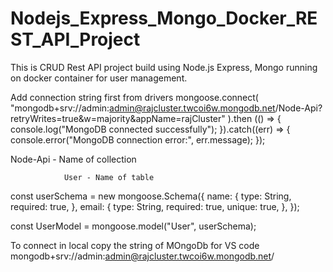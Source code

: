 # Nodejs_Express_Mongo_Docker_REST_API_Project
This is CRUD Rest API project build using Node.js Express, Mongo running on docker container for user management.

Add connection string first from drivers
mongoose.connect(
  "mongodb+srv://admin:admin@rajcluster.twcoi6w.mongodb.net/Node-Api?retryWrites=true&w=majority&appName=rajCluster"
).then (() => {
  console.log("MongoDB connected successfully");
}).catch((err) => {
  console.error("MongoDB connection error:", err.message);
});

Node-Api - Name of collection

                User - Name of table


 const userSchema = new mongoose.Schema({
  name: {
    type: String,
    required: true,
  },
  email: {
    type: String,
    required: true,
    unique: true,
  }, 
});

const UserModel = mongoose.model("User", userSchema);

To connect in local copy the string of MOngoDb for VS code
mongodb+srv://admin:admin@rajcluster.twcoi6w.mongodb.net/